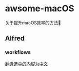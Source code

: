 # awsome-macOS
关于提升macOS效率的方法🚀
## Alfred
### workflows
[翻译选中的内容为中文](./user.workflow.69FE7A96-0F11-4034-8D91-778B54BA399E/)
